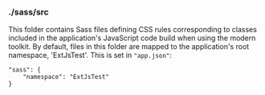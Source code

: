 ### ./sass/src

This folder contains Sass files defining CSS rules corresponding to classes
included in the application's JavaScript code build when using the modern toolkit.
By default, files in this folder are mapped to the application's root namespace, 'ExtJsTest'.
This is set in `"app.json"`:

    "sass": {
        "namespace": "ExtJsTest"
    }